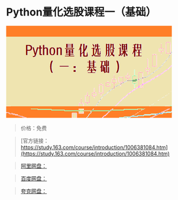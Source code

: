# Python量化选股课程一（基础）

![img](../../../assets/study163/free/88823b757b7344ae92eb5476158cfaf1.png)

> 价格：免费

> [官方链接：https://study.163.com/course/introduction/1006381084.htm](https://study.163.com/course/introduction/1006381084.htm)

> [阿里网盘：]()

> [百度网盘：]()

> [夸克网盘：]()
